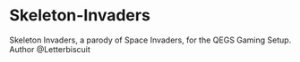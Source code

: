 # Skeleton-Invaders
Skeleton Invaders, a parody of Space Invaders, for the QEGS Gaming Setup. Author @Letterbiscuit
